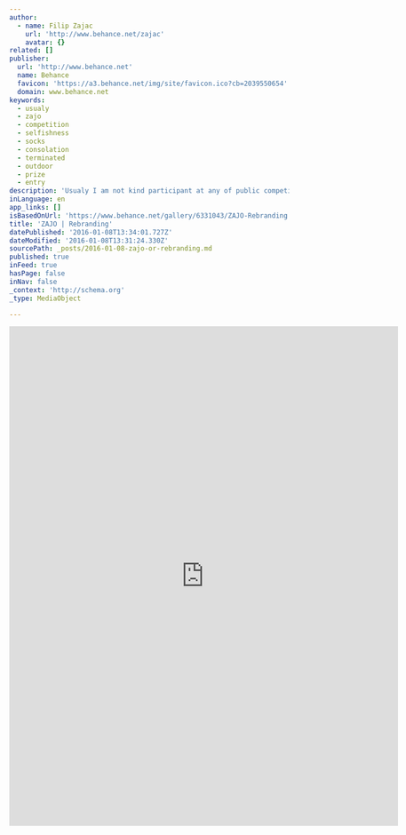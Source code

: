 ```yaml
---
author:
  - name: Filip Zajac
    url: 'http://www.behance.net/zajac'
    avatar: {}
related: []
publisher:
  url: 'http://www.behance.net'
  name: Behance
  favicon: 'https://a3.behance.net/img/site/favicon.ico?cb=2039550654'
  domain: www.behance.net
keywords:
  - usualy
  - zajo
  - competition
  - selfishness
  - socks
  - consolation
  - terminated
  - outdoor
  - prize
  - entry
description: 'Usualy I am not kind participant at any of public competitions. But this calling for entry was special, because outdoor sport company ZAJO has the same name as me. So motivation comes more from my selfishness than from Budget. Unfortunately the competition was terminated without any result.'
inLanguage: en
app_links: []
isBasedOnUrl: 'https://www.behance.net/gallery/6331043/ZAJO-Rebranding'
title: 'ZAJO | Rebranding'
datePublished: '2016-01-08T13:34:01.727Z'
dateModified: '2016-01-08T13:31:24.330Z'
sourcePath: _posts/2016-01-08-zajo-or-rebranding.md
published: true
inFeed: true
hasPage: false
inNav: false
_context: 'http://schema.org'
_type: MediaObject

---
```

<iframe src="https://cdn.embedly.com/widgets/media.html?src=https%3A%2F%2Fwww.behance.net%2Fgallery%2F6331043%2FZAJO-Rebranding%3Fiframe%3D1&amp;url=https%3A%2F%2Fwww.behance.net%2Fgallery%2F6331043%2FZAJO-Rebranding&amp;image=https%3A%2F%2Fmir-s3-cdn-cf.behance.net%2Fprojects%2F202%2F6331043.546bfea784cb4.jpg&amp;key=b7d04c9b404c499eba89ee7072e1c4f7&amp;type=text%2Fhtml&amp;scroll=auto&amp;schema=behance" width="700" height="900" scrolling="auto" frameborder="0" allowfullscreen="allowfullscreen" style=""></iframe>